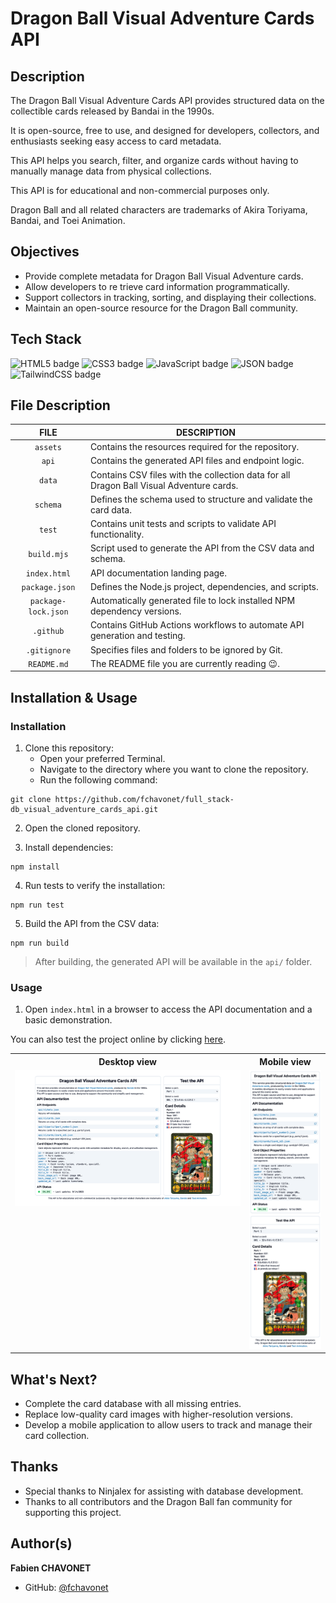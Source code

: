# Dragon Ball Visual Adventure Cards API

## Description

The Dragon Ball Visual Adventure Cards API provides structured data on the collectible cards released by Bandai in the 1990s.

It is open-source, free to use, and designed for developers, collectors, and enthusiasts seeking easy access to card metadata.

This API helps you search, filter, and organize cards without having to manually manage data from physical collections.

This API is for educational and non-commercial purposes only.

Dragon Ball and all related characters are trademarks of Akira Toriyama, Bandai, and Toei Animation.

## Objectives

- Provide complete metadata for Dragon Ball Visual Adventure cards.
- Allow developers to re trieve card information programmatically.
- Support collectors in tracking, sorting, and displaying their collections.
- Maintain an open-source resource for the Dragon Ball community.

## Tech Stack

![HTML5 badge](https://img.shields.io/badge/HTML5-e34f26?logo=html5&logoColor=white&style=for-the-badge)
![CSS3 badge](https://img.shields.io/badge/CSS3-1572b6?logo=css&logoColor=white&style=for-the-badge)
![JavaScript badge](https://img.shields.io/badge/JAVASCRIPT-f7df1e?logo=javascript&logoColor=black&style=for-the-badge)
![JSON badge](https://img.shields.io/badge/JSON-000000?logo=json&logoColor=white&style=for-the-badge)
![TailwindCSS badge](https://img.shields.io/badge/TAILWINDCSS-06b6d4?logo=tailwindcss&logoColor=white&style=for-the-badge)


## File Description

| **FILE**            | **DESCRIPTION**                                                                         |
| :-----------------: | --------------------------------------------------------------------------------------- |
| `assets`            | Contains the resources required for the repository.                                     |
| `api`               | Contains the generated API files and endpoint logic.                                    |
| `data`              | Contains CSV files with the collection data for all Dragon Ball Visual Adventure cards. |
| `schema`            | Defines the schema used to structure and validate the card data.                        |
| `test`              | Contains unit tests and scripts to validate API functionality.                          |
| `build.mjs`         | Script used to generate the API from the CSV data and schema.                           |
| `index.html`        | API documentation landing page.                                                         |
| `package.json`      | Defines the Node.js project, dependencies, and scripts.                                 |
| `package-lock.json` | Automatically generated file to lock installed NPM dependency versions.                 |
| `.github`           | Contains GitHub Actions workflows to automate API generation and testing.               |
| `.gitignore`        | Specifies files and folders to be ignored by Git.                                       |
| `README.md`         | The README file you are currently reading 😉.                                           |

## Installation & Usage

### Installation

1. Clone this repository:
    - Open your preferred Terminal.
    - Navigate to the directory where you want to clone the repository.
    - Run the following command:

```
git clone https://github.com/fchavonet/full_stack-db_visual_adventure_cards_api.git
```

2. Open the cloned repository.

3. Install dependencies:

```
npm install
```

4. Run tests to verify the installation:

```
npm run test
```

5. Build the API from the CSV data:

```
npm run build
```

> After building, the generated API will be available in the `api/` folder.

### Usage

1. Open `index.html` in a browser to access the API documentation and a basic demonstration.

You can also test the project online by clicking [here](https://fchavonet.github.io/full_stack-db_visual_adventure_cards_api/). 

<table>
    <tr>
        <th align="center" style="text-align: center;">Desktop view</th>
        <th align="center" style="text-align: center;">Mobile view</th>
    </tr>
    <tr valign="top">
        <td align="center">
            <picture>
                <img src="./assets/images/screenshots/desktop_page_screenshot.webp" alt="Desktop Screenshot" width="100%">
            </picture>
        </td>
        <td align="center">
            <picture>
                <img src="./assets/images/screenshots/mobile_page_screenshot.webp" alt="Mobile Screenshot" width="100%">
            </picture>
        </td>
    </tr>
</table>

## What's Next?

- Complete the card database with all missing entries.
- Replace low-quality card images with higher-resolution versions.
- Develop a mobile application to allow users to track and manage their card collection.

## Thanks

- Special thanks to Ninjalex for assisting with database development.
- Thanks to all contributors and the Dragon Ball fan community for supporting this project.

## Author(s)

**Fabien CHAVONET**
- GitHub: [@fchavonet](https://github.com/fchavonet)
